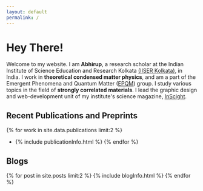 ```yaml
---
layout: default
permalink: /
---
```


# Hey There!
Welcome to my website. I am **Abhirup**, a research scholar at the Indian Institute of Science Education and Research Kolkata [(IISER Kolkata)](https://www.iiserkol.ac.in/), in India.
I work in **theoretical condensed matter physics**, and am a part of the Emergent Phenomena and Quantum Matter ([EPQM](https://www.iiserkol.ac.in/~slal/index.html)) group. I study various topics in the field of **strongly correlated materials**. I lead the graphic design and web-development unit of my institute's science magazine, [InScight](https://scicomm.iiserkol.ac.in/).

## Recent Publications and Preprints
{% for work in site.data.publications limit:2 %}
- {% include publicationInfo.html %}
{% endfor %}

## Blogs
{% for post in site.posts limit:2 %}
{% include blogInfo.html %}
{% endfor %}
